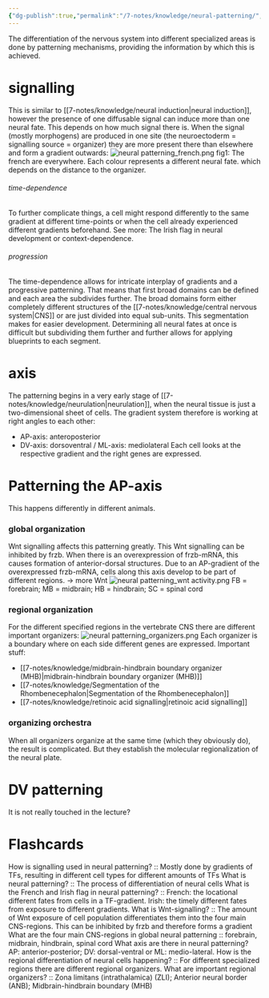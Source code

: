 ```yaml
---
{"dg-publish":true,"permalink":"/7-notes/knowledge/neural-patterning/","tags":["uni/fmb/dev"]}
---
```


The differentiation of the nervous system into different specialized areas is done by patterning mechanisms, providing the information by which this is achieved. 
# signalling
This is similar to [[7-notes/knowledge/neural induction\|neural induction]], however the presence of one diffusable signal can induce more than one neural fate. This depends on how much signal there is. When the signal (mostly morphogens) are produced in one site (the neuroectoderm = signalling source = organizer) they are more present there than elsewhere and form a gradient outwards:
![neural patterning_french.png](/img/user/7-notes/knowledge/images/neural%20patterning_french.png)
fig1: The french are everywhere. Each colour represents a different neural fate. which depends on the distance to the organizer. 
###### time-dependence
To further complicate things, a cell might respond differently to the same gradient at different time-points or when the cell already experienced different gradients beforehand. See more: The Irish flag in neural development or context-dependence.
###### progression
The time-dependence allows for intricate interplay of gradients and a progressive patterning. That means that first broad domains can be defined and each area the subdivides further. The broad domains form either completely different structures of the [[7-notes/knowledge/central nervous system\|CNS]] or are just divided into equal sub-units.
This segmentation makes for easier development. Determining all neural fates at once is difficult but subdividing them further and further allows for applying blueprints to each segment.
# axis
The patterning begins in a very early stage of [[7-notes/knowledge/neurulation\|neurulation]], when the neural tissue is just a two-dimensional sheet of cells. The gradient system therefore is working at right angles to each other:
- AP-axis: anteroposterior
- DV-axis: dorsoventral / ML-axis: mediolateral
Each cell looks at the respective gradient and the right genes are expressed.
# Patterning the AP-axis
This happens differently in different animals.
### global organization
Wnt signalling affects this patterning greatly. This Wnt signalling can be inhibited by frzb. When there is an overexpression of frzb-mRNA, this causes formation of anterior-dorsal structures. Due to an AP-gradient of the overexpressed frzb-mRNA, cells along this axis develop to be part of different regions.
→ more Wnt
![neural patterning_wnt activity.png](/img/user/7-notes/knowledge/images/neural%20patterning_wnt%20activity.png)
FB = forebrain; MB = midbrain; HB = hindbrain; SC = spinal cord

### regional organization
For the different specified regions in the vertebrate CNS there are different important organizers:
![neural patterning_organizers.png](/img/user/7-notes/knowledge/images/neural%20patterning_organizers.png)
Each organizer is a boundary where on each side different genes are expressed. 
Important stuff:
- [[7-notes/knowledge/midbrain-hindbrain boundary organizer (MHB)\|midbrain-hindbrain boundary organizer (MHB)]]
- [[7-notes/knowledge/Segmentation of the Rhombenecephalon\|Segmentation of the Rhombenecephalon]]
- [[7-notes/knowledge/retinoic acid signalling\|retinoic acid signalling]]
### organizing orchestra
When all organizers organize at the same time (which they obviously do), the result is complicated. But they establish the molecular regionalization of the neural plate.
# DV patterning
It is not really touched in the lecture?



# Flashcards
How is signalling used in neural patterning? :: Mostly done by gradients of TFs, resulting in different cell types for different amounts of TFs
What is neural patterning? :: The process of differentiation of neural cells
What is the French and Irish flag in neural patterning? :: French: the locational different fates from cells in a TF-gradient. Irish: the timely different fates from exposure to different gradients.
What is Wnt-signalling? :: The amount of Wnt exposure of cell population differentiates them into the four main CNS-regions. This can be inhibited by frzb and therefore forms a gradient
What are the four main CNS-regions in global neural patterning :: forebrain, midbrain, hindbrain, spinal cord
What axis are there in neural patterning? AP: anterior-posterior; DV: dorsal-ventral or ML: medio-lateral.
How is the regional differentiation of neural cells happening? :: For different specialized regions there are different regional organizers.
What are important regional organizers? :: Zona limitans (intrathalamica) (ZLI); Anterior neural border (ANB); Midbrain-hindbrain boundary (MHB)